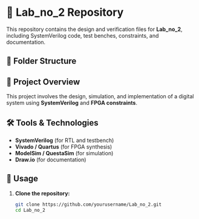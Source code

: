 # 📌 Lab_no_2 Repository

This repository contains the design and verification files for **Lab_no_2**, including SystemVerilog code, test benches, constraints, and documentation.

## 📂 Folder Structure


## 🚀 Project Overview

This project involves the design, simulation, and implementation of a digital system using **SystemVerilog** and **FPGA constraints**.

## 🛠 Tools & Technologies

- **SystemVerilog** (for RTL and testbench)
- **Vivado / Quartus** (for FPGA synthesis)
- **ModelSim / QuestaSim** (for simulation)
- **Draw.io** (for documentation)

## 📜 Usage

1. **Clone the repository:**
   ```bash
   git clone https://github.com/yourusername/Lab_no_2.git
   cd Lab_no_2
